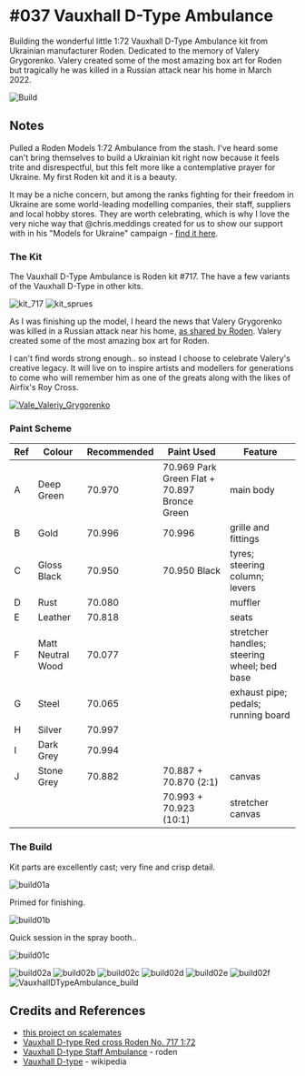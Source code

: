 # #037 Vauxhall D-Type Ambulance

Building the wonderful little 1:72 Vauxhall D-Type Ambulance kit from Ukrainian manufacturer Roden.
Dedicated to the memory of Valery Grygorenko. Valery created some of the most amazing box art for Roden but tragically he was killed in a Russian attack near his home in March 2022.

![Build](./assets/VauxhallDTypeAmbulance_build.jpg?raw=true)

## Notes

Pulled a Roden Models 1:72 Ambulance from the stash. I've heard some can't bring themselves to build a Ukrainian kit right now because it feels trite and disrespectful, but this felt more like a contemplative prayer for Ukraine. My first Roden kit and it is a beauty.

It may be a niche concern, but among the ranks fighting for their freedom in Ukraine are some world-leading modelling companies, their staff, suppliers and local hobby stores. They are worth celebrating, which is why I love the very niche way that @chris.meddings created for us to show our support with in his "Models for Ukraine" campaign - [find it here](https://www.insidethearmour.com/product-page/models-for-ukraine-book).

### The Kit

The Vauxhall D-Type Ambulance is Roden kit #717. The have a few variants of the Vauxhall D-Type in other kits.

![kit_717](./assets/kit_717.jpg?raw=true)
![kit_sprues](./assets/kit_sprues.jpg?raw=true)

As I was finishing up the model, I heard the news that Valery Grygorenko was killed in a Russian attack near his home, [as shared by Roden](http://www.roden.eu/IMG/Valeriy_Grygorenko.JPG). Valery created some of the most amazing box art for Roden.

I can't find words strong enough.. so instead I choose to celebrate Valery's creative legacy. It will live on to inspire artists and modellers for generations to come who will remember him as one of the greats along with the likes of Airfix's Roy Cross.

[![Vale_Valeriy_Grygorenko](./assets/Vale_Valeriy_Grygorenko.jpg?raw=true)](http://www.roden.eu/IMG/Valeriy_Grygorenko.JPG)

### Paint Scheme

| Ref | Colour            | Recommended | Paint Used  | Feature       |
|-----|-------------------|-------------|-------------|---------------|
| A   | Deep Green        | 70.970      | 70.969 Park Green Flat + 70.897 Bronce Green             | main body              |
| B   | Gold              | 70.996      | 70.996            | grille and fittings              |
| C   | Gloss Black       | 70.950      | 70.950 Black      | tyres; steering column; levers               |
| D   | Rust              | 70.080      |             | muffler              |
| E   | Leather           | 70.818      |             | seats              |
| F   | Matt Neutral Wood | 70.077      |             | stretcher handles; steering wheel; bed base              |
| G   | Steel             | 70.065      |             | exhaust pipe; pedals; running board              |
| H   | Silver            | 70.997      |             |               |
| I   | Dark Grey         | 70.994      |             |               |
| J   | Stone Grey        | 70.882      | 70.887 + 70.870 (2:1)            | canvas              |
|     |                   |             | 70.993 + 70.923 (10:1)           | stretcher canvas              |

### The Build

Kit parts are excellently cast; very fine and crisp detail.

![build01a](./assets/build01a.jpg?raw=true)

Primed for finishing.

![build01b](./assets/build01b.jpg?raw=true)

Quick session in the spray booth..

![build01c](./assets/build01c.jpg?raw=true)

![build02a](./assets/build02a.jpg?raw=true)
![build02b](./assets/build02b.jpg?raw=true)
![build02c](./assets/build02c.jpg?raw=true)
![build02d](./assets/build02d.jpg?raw=true)
![build02e](./assets/build02e.jpg?raw=true)
![build02f](./assets/build02f.jpg?raw=true)
![VauxhallDTypeAmbulance_build](./assets/VauxhallDTypeAmbulance_build.jpg?raw=true)

## Credits and References

* [this project on scalemates](https://www.scalemates.com/profiles/mate.php?id=74137&p=projects&project=120359)
* [Vauxhall D-type Red cross Roden  No. 717 1:72](https://www.scalemates.com/kits/roden-717-vauxhall-d-type-red-cross--1048054)
* [Vauxhall D-type Staff Ambulance](http://www.roden.eu/HTML/717.html) - roden
* [Vauxhall D-type](https://en.wikipedia.org/wiki/Vauxhall_D-Type) - wikipedia

